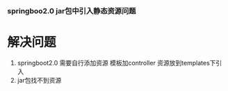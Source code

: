 ### springboo2.0 jar包中引入静态资源问题
### 


# 解决问题
1. springboot2.0 需要自行添加资源
模板加controller
资源放到templates下引入
2. jar包找不到资源

